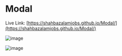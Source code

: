 # Modal 

Live Link: [https://shahbazalamjobs.github.io/Modal/](https://shahbazalamjobs.github.io/Modal/)

![image](https://github.com/shahbazalamjobs/01-Javascript-Beginners-Project/assets/125631878/ce05e116-c5aa-44ad-99ea-e49a36971559)

![image](https://github.com/shahbazalamjobs/01-Javascript-Beginners-Project/assets/125631878/c3b79bc7-b512-4695-b79c-a2182d948857)



